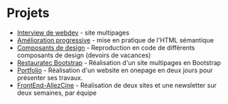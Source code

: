 # Projets

- [Interview de webdev](./interview-webdev) - site multipages
- [Amélioration progressive](progressive-enhancement) - mise en pratique de l'HTML sémantique
- [Composants de design](composants-de-design) - Reproduction en code de différents composants de design (devoirs de vacances)
- [Restauratec Bootstrap](../Parcours/03-Bootstrap/projet.md) - Réalisation d'un site multipages en Bootstrap
- [Portfolio](portfolio.md) - Réalisation d'un website en onepage en deux jours pour présenter ses travaux.
- [FrontEnd-AllezCine](./FrontEnd-AllezCine) - Réalisation de deux sites et une newsletter sur deux semaines, par équipe
